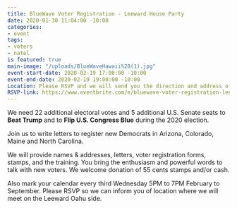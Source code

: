 ```yaml
---
title: BlueWave Voter Registration - Leeward House Party
date: 2020-01-30 11:04:00 -10:00
categories:
- event
tags:
- voters
- natel
is featured: true
main-image: "/uploads/BlueWaveHawaii%20(1).jpg"
event-start-date: 2020-02-19 17:00:00 -10:00
event-end-date: 2020-02-19 19:00:00 -10:00
Location: Please RSVP and we will send you the direction and address of meeting location.
RSVP-link: https://www.eventbrite.com/e/bluewave-voter-registration-leeward-oahu-tickets-86297727827
---
```


We need 22 additional electoral votes and 5 additional U.S. Senate seats to **Beat Trump** and to **Flip U.S. Congress Blue** during the 2020 election.

Join us to write letters to register new Democrats in Arizona, Colorado, Maine and North Carolina.  

We will provide names & addresses, letters, voter registration forms, stamps, and the training. You bring the enthusiasm and powerful words to talk with new voters.  We welcome donation of 55 cents stamps and/or cash.

Also mark your calendar every third Wednesday 5PM to 7PM February to September.  Please RSVP so we can inform you of location where we will meet on the Leeward Oahu side.  
